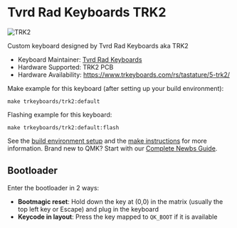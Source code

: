 # Tvrd Rad Keyboards TRK2

![TRK2](https://i.imgur.com/iO2zIIT.jpeg)

Custom keyboard designed by Tvrd Rad Keyboards aka TRK2

* Keyboard Maintainer: [Tvrd Rad Keyboards](https://www.trkeyboards.com)
* Hardware Supported: TRK2 PCB
* Hardware Availability: https://www.trkeyboards.com/rs/tastature/5-trk2/

Make example for this keyboard (after setting up your build environment):

    make trkeyboards/trk2:default

Flashing example for this keyboard:

    make trkeyboards/trk2:default:flash

See the [build environment setup](https://docs.qmk.fm/#/getting_started_build_tools) and the [make instructions](https://docs.qmk.fm/#/getting_started_make_guide) for more information. Brand new to QMK? Start with our [Complete Newbs Guide](https://docs.qmk.fm/#/newbs).
## Bootloader
Enter the bootloader in 2 ways:
* **Bootmagic reset**: Hold down the key at (0,0) in the matrix (usually the top left key or Escape) and plug in the keyboard
* **Keycode in layout**: Press the key mapped to `QK_BOOT` if it is available
